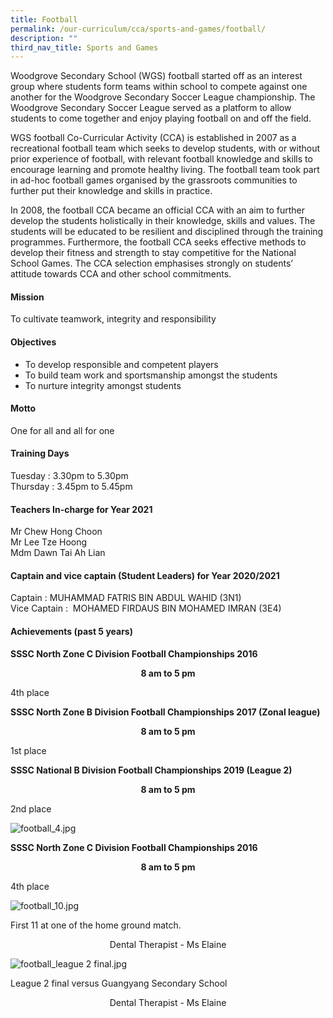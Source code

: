 ```yaml
---
title: Football
permalink: /our-curriculum/cca/sports-and-games/football/
description: ""
third_nav_title: Sports and Games
---
```

Woodgrove Secondary School (WGS) football started off as an interest group where students form teams within school to compete against one another for the Woodgrove Secondary Soccer League championship. The Woodgrove Secondary Soccer League served as a platform to allow students to come together and enjoy playing football on and off the field.

  

WGS football Co-Curricular Activity (CCA) is established in 2007 as a recreational football team which seeks to develop students, with or without prior experience of football, with relevant football knowledge and skills to encourage learning and promote healthy living. The football team took part in ad-hoc football games organised by the grassroots communities to further put their knowledge and skills in practice.

  

In 2008, the football CCA became an official CCA with an aim to further develop the students holistically in their knowledge, skills and values. The students will be educated to be resilient and disciplined through the training programmes. Furthermore, the football CCA seeks effective methods to develop their fitness and strength to stay competitive for the National School Games. The CCA selection emphasises strongly on students’ attitude towards CCA and other school commitments.

#### Mission

To cultivate teamwork, integrity and responsibility

#### Objectives

*   To develop responsible and competent players
*   To build team work and sportsmanship amongst the students
*   To nurture integrity amongst students

#### Motto

One for all and all for one

#### Training Days

Tuesday : 3.30pm to 5.30pm <br>
Thursday : 3.45pm to 5.45pm

#### Teachers In-charge for Year 2021

Mr Chew Hong Choon <br>
Mr Lee Tze Hoong <br>
Mdm Dawn Tai Ah Lian

#### Captain and vice captain (Student Leaders) for Year 2020/2021

Captain : MUHAMMAD FATRIS BIN ABDUL WAHID (3N1) <br>
Vice Captain :  MOHAMED FIRDAUS BIN MOHAMED IMRAN (3E4)

#### Achievements (past 5 years)

**SSSC North Zone C Division Football Championships 2016**

<p style="text-align:center;"> <strong>8 am to 5 pm</strong></p>

4th place

  

**SSSC North Zone B Division Football Championships 2017 (Zonal league)**

<p style="text-align:center;"> <strong>8 am to 5 pm</strong></p>

1st place

  

**SSSC National B Division Football Championships 2019 (League 2)**

<p style="text-align:center;"> <strong>8 am to 5 pm</strong></p>

2nd place

  

![football_4.jpg](https://woodgrovesec.moe.edu.sg/qql/slot/u609/2020/CCA/Sports%20and%20Games/Football/football_4.jpg)

**SSSC North Zone C Division Football Championships 2016**

<p style="text-align:center;"> <strong>8 am to 5 pm</strong></p>

4th place

  

  

![football_10.jpg](https://woodgrovesec.moe.edu.sg/qql/slot/u609/2020/CCA/Sports%20and%20Games/Football/football_10.jpg)

First 11 at one of the home ground match.

<p style="text-align:center;">Dental Therapist - Ms Elaine</p>

  

  

![football_league 2 final.jpg](https://woodgrovesec.moe.edu.sg/qql/slot/u609/2020/CCA/Sports%20and%20Games/Football/football_league%202%20final.jpg)

League 2 final versus Guangyang Secondary School

<p style="text-align:center;">Dental Therapist - Ms Elaine</p>